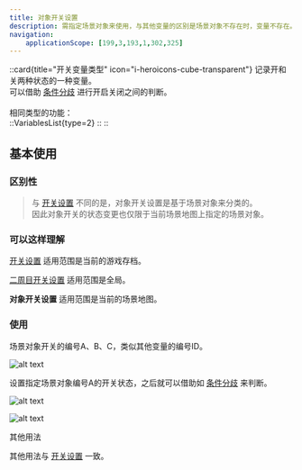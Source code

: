```yaml
---
title: 对象开关设置
description: 需指定场景对象来使用，与其他变量的区别是场景对象不存在时，变量不存在。
navigation:
    applicationScope: [199,3,193,1,302,325]
---
```


::card{title="开关变量类型" icon="i-heroicons-cube-transparent"}
记录开和关两种状态的一种变量。<br>
可以借助 [条件分歧](../logic/conditionalbranch) 进行开启关闭之间的判断。<br><br>
相同类型的功能：<br>
  ::VariablesList{type=2}
  ::
::

## 基本使用

### 区别性

> 与 [开关设置](./switchs.md) 不同的是，对象开关设置是基于场景对象来分类的。<br>
> 因此对象开关的状态变更也仅限于当前场景地图上指定的场景对象。

### 可以这样理解

[开关设置](./switchs) 适用范围是当前的游戏存档。

[二周目开关设置](./ngswitchs) 适用范围是全局。

**对象开关设置** 适用范围是当前的场景地图。

### 使用

场景对象开关的编号A、B、C，类似其他变量的编号ID。

![alt text](https://assbak.gcw.wiki/gcw/image/zh_hans/commands/gameprogress/objectswitchs/image.png)

设置指定场景对象编号A的开关状态，之后就可以借助如 [条件分歧](../logic/conditionalbranch) 来判断。

![alt text](https://assbak.gcw.wiki/gcw/image/zh_hans/commands/gameprogress/objectswitchs/image-1.png)

![alt text](https://assbak.gcw.wiki/gcw/image/zh_hans/commands/gameprogress/objectswitchs/image-2.png)

其他用法

其他用法与 [开关设置](./switchs) 一致。
